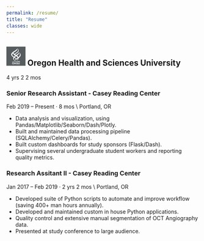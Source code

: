 ```yaml
---
permalink: /resume/
title: "Resume"
classes: wide
---
```


## ![OHSU logo](/assets/images/ohsu_logo.png) Oregon Health and Sciences University
4 yrs 2 2 mos

### Senior Research Assistant - Casey Reading Center
Feb 2019 – Present · 8 mos \\
Portland, OR

* Data analysis and visualization, using Pandas/Matplotlib/Seaborn/Dash/Plotly.
* Built and maintained data processing pipeline (SQLAlchemy/Celery/Pandas).
* Built custom dashboards for study sponsors (Flask/Dash).
* Supervising several undergraduate student workers and reporting quality metrics.

### Research Assitant II - Casey Reading Center
Jan 2017 – Feb 2019 · 2 yrs 2 mos \\
Portland, OR

* Developed suite of Python scripts to automate and improve workflow (saving 400+ man hours annually).
* Developed and maintained custom in house Python applications.
* Quality control and extensive manual segmentation of OCT Angiography data.
* Presented at study conference to large audience.

